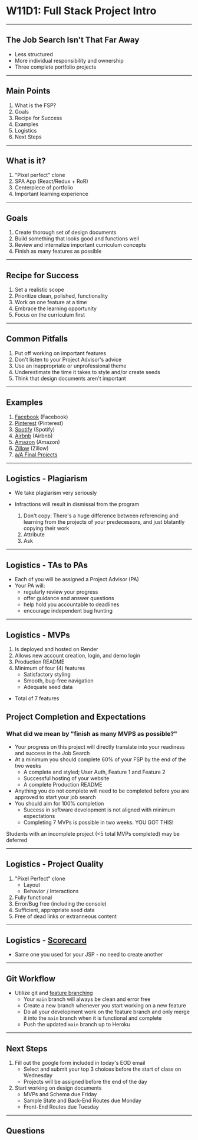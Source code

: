 # W11D1: Full Stack Project Intro

---

## The Job Search Isn't That Far Away
* Less structured
* More individual responsibility and ownership
* Three complete portfolio projects

---

## Main Points
1. What is the FSP?
2. Goals
3. Recipe for Success
4. Examples
5. Logistics 
6. Next Steps

---

## What is it?
1. "Pixel perfect" clone
2. SPA App (React/Redux + RoR)
3. Centerpiece of portfolio
4. Important learning experience

---

## Goals
1. Create thorough set of design documents
2. Build something that looks good and functions well 
3. Review and internalize important curriculum concepts
4. Finish as many features as possible

---

## Recipe for Success
1. Set a realistic scope
2. Prioritize clean, polished, functionality
3. Work on one feature at a time
4. Embrace the learning opportunity
5. Focus on the curriculum first

---

## Common Pitfalls 
1. Put off working on important features
2. Don't listen to your Project Advisor's advice
3. Use an inappropriate or unprofessional theme
4. Underestimate the time it takes to style and/or create seeds
5. Think that design documents aren't important

---

## Examples 
1. [Facebook](https://spacebook-98ir.onrender.com) (Facebook)
2. [Pinterest](https://pindrip.onrender.com/) (Pinterest)
3. [Spotify](https://sbotify.onrender.com/) (Spotify)
4. [Airbnb](https://acciobnb.onrender.com/) (Airbnb)
5. [Amazon](https://amazoo.onrender.com) (Amazon)
6. [Zillow](https://zilloh.onrender.com) (Zillow)
7. [a/A Final Projects](https://progress.appacademy.io/fullstack_projects)

---

## Logistics - Plagiarism 
* We take plagiarism very seriously
* Infractions will result in dismissal from the program

	1. Don't copy: There's a huge difference between referencing and learning from the projects of your predecessors, and just blatantly copying their work
	2. Attribute
	3. Ask

---

## Logistics - TAs to PAs 
+ Each of you will be assigned a Project Advisor (PA)
+ Your PA will:
	+ regularly review your progress
  + offer guidance and answer questions
  + help hold you accountable to deadlines
  + encourage independent bug hunting
  
---

## Logistics - MVPs

1. Is deployed and hosted on Render
2. Allows new account creation, login, and demo login
3. Production README
4. Minimum of four (4) features
   - Satisfactory styling
   - Smooth, bug-free navigation
   - Adequate seed data
* Total of 7 features

## Project Completion and Expectations
### What did we mean by "finish as many MVPS as possible?"
- Your progress on this project will directly translate into your readiness and success in the Job Search
- At a minimum you should complete 60% of your FSP by the end of the two weeks
  - A complete and styled; User Auth, Feature 1 and Feature 2
  - Successful hosting of your website
  - A complete Production README
- Anything you do not complete will need to be completed before you are approved to start your job search
- You should aim for 100% completion
  - Success in software development is not aligned with minimum expectations
  - Completing 7 MVPs is possible in two weeks. YOU GOT THIS!

Students with an incomplete project (<5 total MVPs completed) may be deferred

---

## Logistics - Project Quality
1. "Pixel Perfect" clone
	- Layout
	- Behavior / Interactions
2. Fully functional
3. Error/Bug free (including the console)
4. Sufficient, appropriate seed data
5. Free of dead links or extranneous content

---

## Logistics - [Scorecard](https://docs.google.com/spreadsheets/d/1mpc1eArqplVtNakIcgSFHGGEKbFCiRTnOc7d2QUGwW0/edit#gid=1764138542)

* Same one you used for your JSP - no need to create another

---

## Git Workflow
+ Utilize git and [feature branching](https://www.atlassian.com/git/tutorials/comparing-workflows/feature-branch-workflow)
	- Your `main` branch will always be clean and error free
  - Create a new branch whenever you start working on a new feature
  - Do all your development work on the feature branch and only merge it into the `main` branch when it is functional and complete
  - Push the updated `main` branch up to Heroku

---

## Next Steps
1. Fill out the google form included in today's EOD email
    * Select and submit your top 3 choices before the start of class on Wednesday
    * Projects will be assigned before the end of the day
2. Start working on design documents
    * MVPs and Schema due Friday
    * Sample State and Back-End Routes due Monday
    * Front-End Routes due Tuesday

---

## Questions